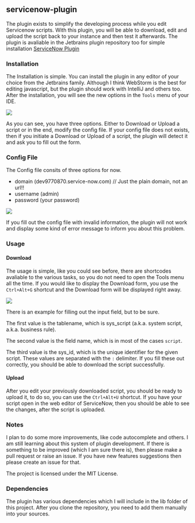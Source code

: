 ## servicenow-plugin

The plugin exists to simplify the developing process while you edit Servicenow scripts.
With this plugin, you will be able to download, edit and upload the script back to your instance and then test it afterwards.
The plugin is avaliable in the Jetbrains plugin repository too for simple installation [ServiceNow Plugin]()

### Installation

The Installation is simple. You can install the plugin in any editor of your choice from the Jetbrains family.
Although I think WebStorm is the best for editing javascript, but the plugin should work with IntelliJ and others too.
After the installation, you will see the new options in the `Tools` menu of your IDE.

<img src="https://p1.picsto.re/W0Png.png" />

As you can see, you have three options. Either to Download or Upload a script or in the end, modify the config file.
If your config file does not exists, then if you initiate a Download or Upload of a script, the plugin will detect it and ask you to fill out the form.

### Config File

The Config file consits of three options for now.
* domain (dev9770870.service-now.com) // Just the plain domain, not an url!!
* username (admin)
* password (your password)

<img src="https://p1.picsto.re/tadlK.png" />

If you fill out the config file with invalid information, the plugin will not work and display some kind of error message to inform you about this problem.

### Usage

#### Download
The usage is simple, like you could see before, there are shortcodes avaliable to the various tasks, so you do not need to open the Tools menu all the time.
If you would like to display the Download form, you use the `Ctrl+Alt+G` shortcut and the Download form will be displayed right away.

<img src="https://p1.picsto.re/JKACx.png" />

There is an example for filling out the input field, but to be sure.

The first value is the tablename, which is sys_script (a.k.a. system script, a.k.a. business rule).

The second value is the field name, which is in most of the cases `script`.

The third value is the sys_id, which is the unique identifier for the given script.
These values are separated with the `:` delimiter.
If you fill these out correctly, you should be able to download the script successfully.

#### Upload

After you edit your previously downloaded script, you should be ready to upload it, to do so, you can use the `Ctrl+Alt+U` shortcut.
If you have your script open in the web editor of ServiceNow, then you should be able to see the changes, after the script is uploaded.

### Notes

I plan to do some more improvements, like code autocomplete and others. I am still learning about this system of plugin development.
If there is something to be improved (which I am sure there is), then please make a pull request or raise an issue.
If you have new features suggestions then please create an issue for that.

The project is licensed under the MIT License.

### Dependencies
The plugin has various dependencies which I will include in the lib folder of this project.
After you clone the repository, you need to add them manually into your sources.

